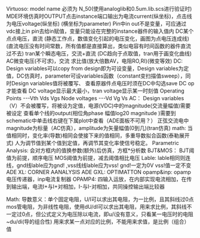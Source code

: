 Virtuoso:
  model name 必须为 N_50(使用analoglib和0.5um.lib.scs进行验证时)
  MDE环境仿真时OUTPUT点击instance端口输出为电流current(纵坐标)，点击线为电压voltage(纵坐标) (横坐标为parameter)
  Pin中in out不是变量，可应通过vdc接上in pin去给in赋值，变量只能设在完整的instance器件的输入值内
  DC某个点点电压，直流  (静态工作点，数值变化引起的电压变化，画图为点电压连成线)(直流电压没有时间常数，所有值都是直接算出，类似电容有时间函数的器件直流过不去)
  tran某个瞬态电压，交流+直流  (DC趋向于点取值，tran用于画变化曲线)
  AC微变电压(不可求)，交流  求比值(放大倍数AV，电阻RO,RI)(微变等效)
  DC:
  Design variables可以copy from design即为可设变量，Design variables为定值，DC仿真时，parameter可设variables函数（constant变扫描值sweep），同时Design variables值将被覆写、
  查看原器件点电压时须在DC中勾选save DC op才能查看
  DC voltage显示最大最小，tran voltage显示某一时刻值
  Operating Points ---Vth Vds Vgs    Node voltages ---Vd Vg Vs
  AC：
  Design variables（V）不会被覆写，将被设为定值，电源(VDC)中的magnitude(交流量幅值)需要被设定
  查看单个线的output(相位角phase 幅值log20 magnitude )需要到schematic中单击线右键在下属plot中查看（ADE面板不可用？）
  正弦交流电中magnitude为标量（AC仿真），amplitude为矢量幅值(0到几)(tran仿真)
  math:
  当值相同时，变化率(导数)相同会使接下来的值相同，多重导数拟合函数(泰勒展开式) 人为调节值到某个值到定值，再调节其变化率使信号稳定。
  Parametric Analysis:
  会对方框内的值换参数(额外)后仿真，方框*分析数
  BJT&MOS：
  BJT阈值为前提，顺序电压 MOS阈值为前提，减去阈值相比电压
  Lable:
  lable相同则连线，gnd线lable应为gnd! ,vss线线lable应为vss! gnd!一定为0V vss!值一定不变
  ADE XL:
  CORNER AANALYSIS
  ADE GXL:
  OPTIMATTON
  opamp&inp:
  opamp电压传递器，inp电流复制器
  OPAMP4:
  四输入运放，在内部实现电流相加，在传到输出端，电流I+与I+对相加，I-与I-对相加，共同操控输出端比较器
  
  Math:
    导数意义：单个固定电阻，U/I可以求出其电阻，为一比例，且其斜线过0点 
              mos管电阻，为非线性电阻，使用dU/dI可以求出其电阻，用来求比例，其斜线不一定过0点，但公式定义为电压除以电流，即u/i没有意义，只看某一电压时的电阻~du/di(导的组合性)
              用来求某一点对应的比例，不能用来求值，是比例（组合）值
